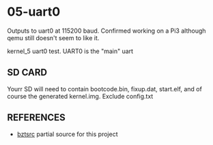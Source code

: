 # 05-uart0

Outputs to uart0 at 115200 baud. Confirmed working on a Pi3 although qemu still doesn't seem to like it. 

kernel_5 uart0 test. UART0 is the "main" uart

## SD CARD

Yourr SD will need to contain bootcode.bin, fixup.dat, start.elf, and of course the generated kernel.img. Exclude config.txt

## REFERENCES


* [bztsrc](https://github.com/bztsrc/raspi3-tutorial/tree/master/05_uart0) partial source for this project
